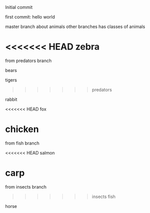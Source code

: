 Initial commit

first commit: hello world

master branch about animals
other branches has classes of animals

<<<<<<< HEAD
zebra
=======
from predators branch

bears

tigers
>>>>>>> predators

rabbit

<<<<<<< HEAD
fox

chicken
=======
from fish branch

<<<<<<< HEAD
salmon

carp
=======
from insects branch
>>>>>>> insects
>>>>>>> fish

horse